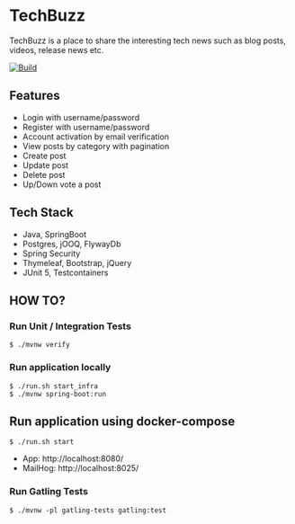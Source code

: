 # TechBuzz
TechBuzz is a place to share the interesting tech news such as blog posts, videos, release news etc.

[![Build](https://github.com/sivaprasadreddy/techbuzz/actions/workflows/maven.yml/badge.svg)](https://github.com/sivaprasadreddy/techbuzz/actions/workflows/maven.yml)

## Features
* Login with username/password
* Register with username/password
* Account activation by email verification
* View posts by category with pagination
* Create post
* Update post
* Delete post
* Up/Down vote a post

## Tech Stack
* Java, SpringBoot
* Postgres, jOOQ, FlywayDb
* Spring Security
* Thymeleaf, Bootstrap, jQuery
* JUnit 5, Testcontainers

## HOW TO?

### Run Unit / Integration Tests

```shell
$ ./mvnw verify
```

### Run application locally

```shell
$ ./run.sh start_infra
$ ./mvnw spring-boot:run
```

## Run application using docker-compose

```shell
$ ./run.sh start
```
* App: http://localhost:8080/
* MailHog: http://localhost:8025/

### Run Gatling Tests

```shell
$ ./mvnw -pl gatling-tests gatling:test 
```
